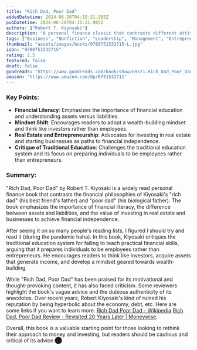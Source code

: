 ```yaml
---
title: "Rich Dad, Poor Dad"
addedDatetime: 2024-06-20T04:15:31.985Z
pubDatetime: 2024-06-20T04:15:31.985Z
authors: ["Robert T. Kiyosaki"]
description: "A personal finance classic that contrasts different attitudes towards money and investing through the lens of Kiyosaki's two 'dads.'"
tags: ["Business", "Nonfiction", "Leadership", "Management", "Entrepreneurship", "Self Help"]
thumbnail: "assets/images/books/9780751532715-L.jpg"
isbn: "9780751532715"
rating: 2.5
featured: false
draft: false
goodreads: "https://www.goodreads.com/book/show/69571.Rich_Dad_Poor_Dad"
amazon: "https://www.amazon.com/dp/0751532711"
---
```


### Key Points:

- **Financial Literacy**: Emphasizes the importance of financial education and understanding assets versus liabilities.
- **Mindset Shift**: Encourages readers to adopt a wealth-building mindset and think like investors rather than employees.
- **Real Estate and Entrepreneurship**: Advocates for investing in real estate and starting businesses as paths to financial independence.
- **Critique of Traditional Education**: Challenges the traditional education system and its focus on preparing individuals to be employees rather than entrepreneurs.

### Summary:

"Rich Dad, Poor Dad" by Robert T. Kiyosaki is a widely read personal finance book that contrasts the financial philosophies of Kiyosaki's "rich dad" (his best friend's father) and "poor dad" (his biological father). The book emphasizes the importance of financial literacy, the difference between assets and liabilities, and the value of investing in real estate and businesses to achieve financial independence.

After seeing it on so many people's reading lists, I figured I should try and read it (during the pandemic haha). In this book, Kiyosaki critiques the traditional education system for failing to teach practical financial skills, arguing that it prepares individuals to be employees rather than entrepreneurs. He encourages readers to think like investors, acquire assets that generate income, and develop a mindset geared towards wealth-building.

While "Rich Dad, Poor Dad" has been praised for its motivational and thought-provoking content, it has also faced criticism. Some reviewers highlight the book's vague advice and the dubious authenticity of its anecdotes. Over recent years, Robert Kiyosaki's kind of ruined his reputation by being hyperbolic about the economy, debt, etc. Here are some links if you want to learn more. [Rich Dad Poor Dad - Wikipedia](https://en.wikipedia.org/wiki/Rich_Dad_Poor_Dad) [Rich Dad, Poor Dad Review - Revisited 20 Years Later | Moneywise](https://moneywise.com/investing/reviews/rich-dad-poor-dad).

Overall, this book is a valuable starting point for those looking to rethink their approach to money and investing, but readers should be cautious and critical of its advice.​⬤